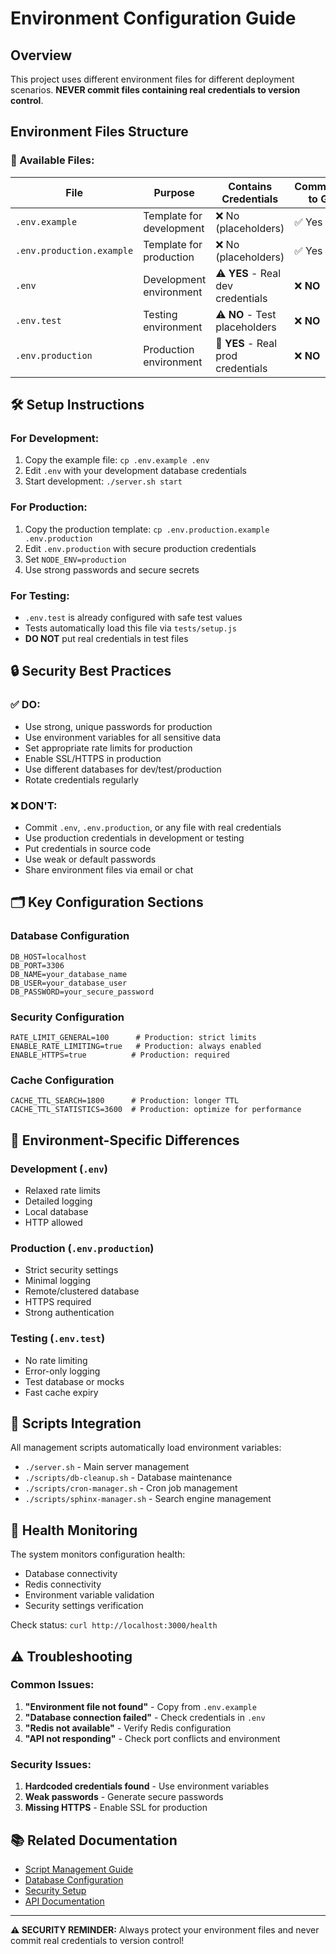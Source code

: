 # Environment Configuration Guide

## Overview

This project uses different environment files for different deployment scenarios. **NEVER commit files containing real credentials to version control**.

## Environment Files Structure

### 📁 Available Files:

| File | Purpose | Contains Credentials | Committed to Git |
|------|---------|---------------------|------------------|
| `.env.example` | Template for development | ❌ No (placeholders) | ✅ Yes |
| `.env.production.example` | Template for production | ❌ No (placeholders) | ✅ Yes |
| `.env` | Development environment | ⚠️ **YES** - Real dev credentials | ❌ **NO** |
| `.env.test` | Testing environment | ⚠️ **NO** - Test placeholders | ❌ **NO** |
| `.env.production` | Production environment | 🔴 **YES** - Real prod credentials | ❌ **NO** |

## 🛠️ Setup Instructions

### For Development:
1. Copy the example file: `cp .env.example .env`
2. Edit `.env` with your development database credentials
3. Start development: `./server.sh start`

### For Production:
1. Copy the production template: `cp .env.production.example .env.production`
2. Edit `.env.production` with secure production credentials
3. Set `NODE_ENV=production` 
4. Use strong passwords and secure secrets

### For Testing:
- `.env.test` is already configured with safe test values
- Tests automatically load this file via `tests/setup.js`
- **DO NOT** put real credentials in test files

## 🔒 Security Best Practices

### ✅ DO:
- Use strong, unique passwords for production
- Use environment variables for all sensitive data
- Set appropriate rate limits for production
- Enable SSL/HTTPS in production
- Use different databases for dev/test/production
- Rotate credentials regularly

### ❌ DON'T:
- Commit `.env`, `.env.production`, or any file with real credentials
- Use production credentials in development or testing
- Put credentials in source code
- Use weak or default passwords
- Share environment files via email or chat

## 🗂️ Key Configuration Sections

### Database Configuration
```env
DB_HOST=localhost
DB_PORT=3306
DB_NAME=your_database_name
DB_USER=your_database_user
DB_PASSWORD=your_secure_password
```

### Security Configuration
```env
RATE_LIMIT_GENERAL=100      # Production: strict limits
ENABLE_RATE_LIMITING=true   # Production: always enabled
ENABLE_HTTPS=true          # Production: required
```

### Cache Configuration
```env
CACHE_TTL_SEARCH=1800      # Production: longer TTL
CACHE_TTL_STATISTICS=3600  # Production: optimize for performance
```

## 🚀 Environment-Specific Differences

### Development (`.env`)
- Relaxed rate limits
- Detailed logging
- Local database
- HTTP allowed

### Production (`.env.production`)
- Strict security settings
- Minimal logging
- Remote/clustered database
- HTTPS required
- Strong authentication

### Testing (`.env.test`)
- No rate limiting
- Error-only logging  
- Test database or mocks
- Fast cache expiry

## 🔧 Scripts Integration

All management scripts automatically load environment variables:
- `./server.sh` - Main server management
- `./scripts/db-cleanup.sh` - Database maintenance
- `./scripts/cron-manager.sh` - Cron job management
- `./scripts/sphinx-manager.sh` - Search engine management

## 🏥 Health Monitoring

The system monitors configuration health:
- Database connectivity
- Redis connectivity  
- Environment variable validation
- Security settings verification

Check status: `curl http://localhost:3000/health`

## ⚠️ Troubleshooting

### Common Issues:
1. **"Environment file not found"** - Copy from `.env.example`
2. **"Database connection failed"** - Check credentials in `.env`
3. **"Redis not available"** - Verify Redis configuration
4. **"API not responding"** - Check port conflicts and environment

### Security Issues:
1. **Hardcoded credentials found** - Use environment variables
2. **Weak passwords** - Generate secure passwords
3. **Missing HTTPS** - Enable SSL for production

## 📚 Related Documentation

- [Script Management Guide](../CLAUDE.md)
- [Database Configuration](../database/README.md)
- [Security Setup](../notes/SECURITY_AUDIT.md)
- [API Documentation](http://localhost:3000/docs)

---

**⚠️ SECURITY REMINDER:** Always protect your environment files and never commit real credentials to version control!